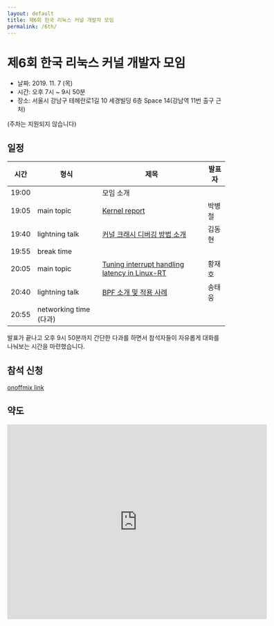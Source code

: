 ```yaml
---
layout: default
title: 제6회 한국 리눅스 커널 개발자 모임
permalink: /6th/
---
```


# 제6회 한국 리눅스 커널 개발자 모임

* 날짜: 2019. 11. 7 (목)
* 시간: 오후 7시 ~ 9시 50분
* 장소: 서울시 강남구 테헤란로1길 10 세경빌딩 6층 Space 14(강남역 11번 출구 근처)

(주차는 지원되지 않습니다)

## 일정

| 시간 | 형식 | 제목 | 발표자 |
|----|----|----|----|
| 19:00 | | 모임 소개| |
| 19:05 | main topic | [Kernel report](session-01/) | 박병철 |
| 19:40 | lightning talk | [커널 크래시 디버깅 방법 소개](lightning-01/) | 김동현 |
| 19:55 | break time | | |
| 20:05 | main topic | [Tuning interrupt handling latency in Linux-RT](session-02/) | 황재호 |
| 20:40 | lightning talk | [BPF 소개 및 적용 사례](lightning-02/) | 송태웅 |
| 20:55 | networking time (다과) | | |

발표가 끝나고 오후 9시 50분까지 간단한 다과를 하면서 참석자들이
자유롭게 대화를 나눠보는 시간을 마련했습니다.

## 참석 신청
[onoffmix link](https://www.onoffmix.com/event/196640)

## 약도

<iframe src="https://www.google.com/maps/embed?pb=!1m18!1m12!1m3!1d3165.3813068958966!2d127.0260237156785!3d37.49892393575433!2m3!1f0!2f0!3f0!3m2!1i1024!2i768!4f13.1!3m3!1m2!1s0x357ca159c6933cb5%3A0x86c77fee3208529c!2z7ISc7Jq47Yq567OE7IucIOqwleuCqOq1rCDsl63sgrzrj5kg7YWM7Zek656A66GcMeq4uCAxMA!5e0!3m2!1sko!2skr!4v1556861077691!5m2!1sko!2skr" width="600" height="450" frameborder="0" style="border:0" allowfullscreen></iframe>
